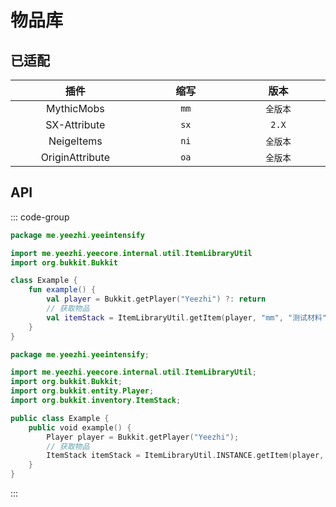 # 物品库

## 已适配

|       插件        |  缩写  |  版本   |
|:---------------:|:----:|:-----:|
|   MythicMobs    | `mm` | `全版本` |
|  SX-Attribute   | `sx` | `2.X` |
|   NeigeItems    | `ni` | `全版本` |
| OriginAttribute | `oa` | `全版本` |

## API

::: code-group

```kotlin [Kotlin]
package me.yeezhi.yeeintensify

import me.yeezhi.yeecore.internal.util.ItemLibraryUtil
import org.bukkit.Bukkit

class Example {
    fun example() {
        val player = Bukkit.getPlayer("Yeezhi") ?: return
        // 获取物品
        val itemStack = ItemLibraryUtil.getItem(player, "mm", "测试材料")
    }
}
```

```kotlin [Java]
package me.yeezhi.yeeintensify;

import me.yeezhi.yeecore.internal.util.ItemLibraryUtil;
import org.bukkit.Bukkit;
import org.bukkit.entity.Player;
import org.bukkit.inventory.ItemStack;

public class Example {
    public void example() {
        Player player = Bukkit.getPlayer("Yeezhi");
        // 获取物品
        ItemStack itemStack = ItemLibraryUtil.INSTANCE.getItem(player, "mm", "测试材料");
    }
}
```

:::



<style>
table {
    width: 100%;
}
th, td {
    width: 350px;
}
</style>
